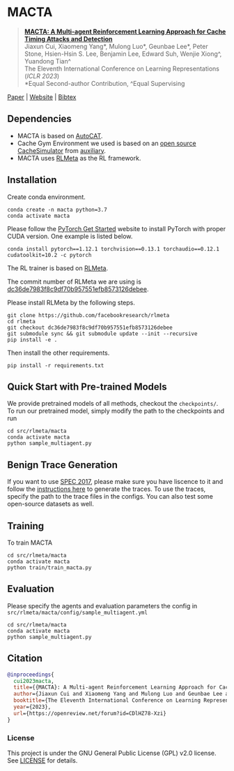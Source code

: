 # MACTA

> [**MACTA: A Multi-agent Reinforcement Learning Approach for Cache Timing Attacks and Detection**](https://openreview.net/forum?id=CDlHZ78-Xzi)\
> Jiaxun Cui, Xiaomeng Yang*, Mulong Luo*, Geunbae Lee*, Peter Stone, Hsien-Hsin S. Lee, Benjamin Lee, Edward Suh, Wenjie Xiong^, Yuandong Tian^\
> The Eleventh International Conference on Learning Representations (_ICLR 2023_)\
> \*Equal Second-author Contribution, ^Equal Supervising

[Paper](https://openreview.net/pdf?id=CDlHZ78-Xzi) | [Website]() | [Bibtex](#citation)

## Dependencies

* MACTA is based on [AutoCAT](https://github.com/facebookresearch/AutoCAT).
* Cache Gym Environment we used is based on an [open source CacheSimulator](https://github.com/auxiliary/CacheSimulator) from [auxiliary](https://github.com/auxiliary).
* MACTA uses [RLMeta](https://github.com/facebookresearch/rlmeta) as the RL framework.

## Installation

Create conda environment.

```
conda create -n macta python=3.7
conda activate macta
```

Please follow the [PyTorch Get Started](https://pytorch.org/get-started/locally/) website to install PyTorch with proper CUDA version. One example is listed below.

```
conda install pytorch==1.12.1 torchvision==0.13.1 torchaudio==0.12.1 cudatoolkit=10.2 -c pytorch
```

The RL trainer is based on [RLMeta](https://github.com/facebookresearch/rlmeta).

The commit number of RLMeta we are using is [dc36de7983f8c9df70b957551efb8573126debee](https://github.com/facebookresearch/rlmeta/commit/dc36de7983f8c9df70b957551efb8573126debee).

Please install RLMeta by the following steps.

```
git clone https://github.com/facebookresearch/rlmeta
cd rlmeta
git checkout dc36de7983f8c9df70b957551efb8573126debee
git submodule sync && git submodule update --init --recursive
pip install -e .
```

Then install the other requirements.

```
pip install -r requirements.txt
```

## Quick Start with Pre-trained Models
We provide pretrained models of all methods, checkout the `checkpoints/`.
To run our pretrained model, simply modify the path to the checkpoints and run
```
cd src/rlmeta/macta
conda activate macta
python sample_multiagent.py
```

## Benign Trace Generation
If you want to use [SPEC 2017](https://www.spec.org/cpu2017/), please make sure you have liscence to it and follow the [instructions here](https://code.vt.edu/bearhw-public/rl-mem-trace) to generate the traces. To use the traces, specify the path to the trace files in the configs. You can also test some open-source datasets as well.

## Training
To train MACTA
```
cd src/rlmeta/macta
conda activate macta
python train/train_macta.py
```

## Evaluation
Please specify the agents and evaluation parameters the config in `src/rlmeta/macta/config/sample_multiagent.yml`
```
cd src/rlmeta/macta
conda activate macta
python sample_multiagent.py
```

## Citation
```bibtex
@inproceedings{
  cui2023macta,
  title={{MACTA}: A Multi-agent Reinforcement Learning Approach for Cache Timing Attacks and Detection},
  author={Jiaxun Cui and Xiaomeng Yang and Mulong Luo and Geunbae Lee and Peter Stone and Hsien-Hsin S. Lee and Benjamin Lee and G. Edward Suh and Wenjie Xiong and Yuandong Tian},
  booktitle={The Eleventh International Conference on Learning Representations },
  year={2023},
  url={https://openreview.net/forum?id=CDlHZ78-Xzi}
}
```

### License

This project is under the GNU General Public License (GPL) v2.0 license. See [LICENSE](LICENSE) for details.
